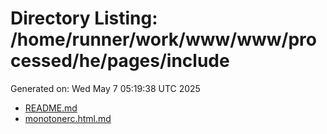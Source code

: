 # Directory Listing: /home/runner/work/www/www/processed/he/pages/include
Generated on: Wed May  7 05:19:38 UTC 2025

- [README.md](README.md)
- [monotonerc.html.md](monotonerc.html.md)
